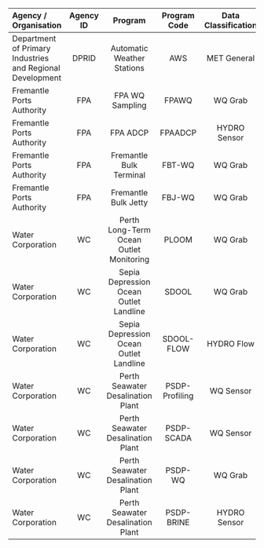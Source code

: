 | Agency / Organisation | Agency ID | Program | Program Code | Data Classification | Import Status |
| :--- | :----: | :----: | :----: | :----: | ---: |
| Department of Primary Industries and Regional Development | DPRID | Automatic Weather Stations | AWS | MET General | Action Required |
| Fremantle Ports Authority | FPA | FPA WQ Sampling | FPAWQ | WQ Grab | Action Required |
| Fremantle Ports Authority | FPA | FPA ADCP | FPAADCP | HYDRO Sensor | Action Required |
| Fremantle Ports Authority | FPA | Fremantle Bulk Terminal | FBT-WQ | WQ Grab | Action Required |
| Fremantle Ports Authority | FPA | Fremantle Bulk Jetty | FBJ-WQ | WQ Grab | Action Required |
| Water Corporation | WC | Perth Long-Term Ocean Outlet Monitoring | PLOOM | WQ Grab | Action Required |
| Water Corporation | WC | Sepia Depression Ocean Outlet Landline | SDOOL | WQ Grab | Action Required |
| Water Corporation | WC | Sepia Depression Ocean Outlet Landline | SDOOL-FLOW | HYDRO Flow | Action Required |
| Water Corporation | WC | Perth Seawater Desalination Plant | PSDP-Profiling | WQ Sensor | Action Required |
| Water Corporation | WC | Perth Seawater Desalination Plant | PSDP-SCADA | WQ Sensor | Action Required |
| Water Corporation | WC | Perth Seawater Desalination Plant | PSDP-WQ | WQ Grab | Action Required |
| Water Corporation | WC | Perth Seawater Desalination Plant | PSDP-BRINE | HYDRO Sensor | Action Required |
